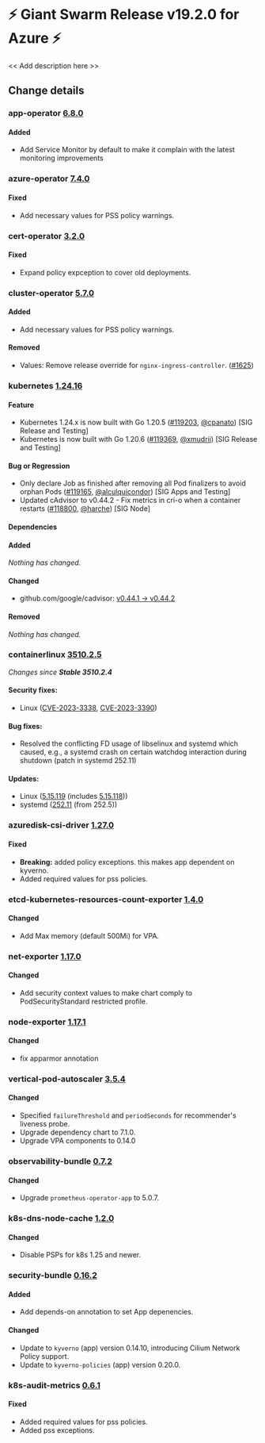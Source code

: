 # :zap: Giant Swarm Release v19.2.0 for Azure :zap:

<< Add description here >>

## Change details


### app-operator [6.8.0](https://github.com/giantswarm/app-operator/releases/tag/v6.8.0)

#### Added
- Add Service Monitor by default to make it complain with the latest monitoring improvements 



### azure-operator [7.4.0](https://github.com/giantswarm/azure-operator/releases/tag/v7.4.0)

#### Fixed
- Add necessary values for PSS policy warnings. 



### cert-operator [3.2.0](https://github.com/giantswarm/cert-operator/releases/tag/v3.2.0)

#### Fixed
- Expand policy expception to cover old deployments.



### cluster-operator [5.7.0](https://github.com/giantswarm/cluster-operator/releases/tag/v5.7.0)

#### Added
- Add necessary values for PSS policy warnings.
#### Removed
- Values: Remove release override for `nginx-ingress-controller`. ([#1625](https://github.com/giantswarm/cluster-operator/pull/1625))



### kubernetes [1.24.16](https://github.com/kubernetes/kubernetes/releases/tag/v1.24.16)

#### Feature
- Kubernetes 1.24.x is now built with Go 1.20.5 ([#119203](https://github.com/kubernetes/kubernetes/pull/119203), [@cpanato](https://github.com/cpanato)) [SIG Release and Testing]
- Kubernetes is now built with Go 1.20.6 ([#119369](https://github.com/kubernetes/kubernetes/pull/119369), [@xmudrii](https://github.com/xmudrii)) [SIG Release and Testing]
#### Bug or Regression
- Only declare Job as finished after removing all Pod finalizers to avoid orphan Pods ([#119165](https://github.com/kubernetes/kubernetes/pull/119165), [@alculquicondor](https://github.com/alculquicondor)) [SIG Apps and Testing]
- Updated cAdvisor to v0.44.2 - Fix metrics in cri-o when a container restarts ([#118800](https://github.com/kubernetes/kubernetes/pull/118800), [@harche](https://github.com/harche)) [SIG Node]
#### Dependencies
#### Added
_Nothing has changed._
#### Changed
- github.com/google/cadvisor: [v0.44.1 → v0.44.2](https://github.com/google/cadvisor/compare/v0.44.1...v0.44.2)
#### Removed
_Nothing has changed._



### containerlinux [3510.2.5](https://www.flatcar-linux.org/releases/#release-3510.2.5)

 _Changes since **Stable 3510.2.4**_
 
 #### Security fixes:
 
 - Linux ([CVE-2023-3338](https://nvd.nist.gov/vuln/detail/CVE-2023-3338), [CVE-2023-3390](https://nvd.nist.gov/vuln/detail/CVE-2023-3390))
 
 #### Bug fixes:
 
 - Resolved the conflicting FD usage of libselinux and systemd which caused, e.g., a systemd crash on certain watchdog interaction during shutdown (patch in systemd 252.11)
 
 #### Updates:
 
 - Linux ([5.15.119](https://lwn.net/Articles/936675) (includes [5.15.118](https://lwn.net/Articles/935584)))
 - systemd ([252.11](https://github.com/systemd/systemd-stable/releases/tag/v252.11) (from 252.5))


### azuredisk-csi-driver [1.27.0](https://github.com/giantswarm/azuredisk-csi-driver-app/releases/tag/v1.27.0)

#### Fixed
- **Breaking:** added policy exceptions. this makes app dependent on kyverno.
- Added required values for pss policies.



### etcd-kubernetes-resources-count-exporter [1.4.0](https://github.com/giantswarm/etcd-kubernetes-resources-count-exporter/releases/tag/v1.4.0)

#### Changed
- Add Max memory (default 500Mi) for VPA.



### net-exporter [1.17.0](https://github.com/giantswarm/net-exporter/releases/tag/v1.17.0)

#### Changed
- Add security context values to make chart comply to PodSecurityStandard restricted profile.



### node-exporter [1.17.1](https://github.com/giantswarm/node-exporter-app/releases/tag/v1.17.1)

#### Changed
- fix apparmor annotation



### vertical-pod-autoscaler [3.5.4](https://github.com/giantswarm/vertical-pod-autoscaler-app/releases/tag/v3.5.4)

#### Changed
- Specified `failureThreshold` and `periodSeconds` for recommender's liveness probe.
- Upgrade dependency chart to 7.1.0.
- Upgrade VPA components to 0.14.0



### observability-bundle [0.7.2](https://github.com/giantswarm/observability-bundle/releases/tag/v0.7.2)

#### Changed
- Upgrade `prometheus-operator-app` to 5.0.7.



### k8s-dns-node-cache [1.2.0](https://github.com/giantswarm/k8s-dns-node-cache-app/releases/tag/v1.2.0)

#### Changed
- Disable PSPs for k8s 1.25 and newer.



### security-bundle [0.16.2](https://github.com/giantswarm/security-bundle/releases/tag/v0.16.2)

#### Added
- Add depends-on annotation to set App depenencies.
#### Changed
- Update to `kyverno` (app) version 0.14.10, introducing Cilium Network Policy support.
- Update to `kyverno-policies` (app) version 0.20.0.



### k8s-audit-metrics [0.6.1](https://github.com/giantswarm/k8s-audit-metrics/releases/tag/v0.6.1)

#### Fixed
- Added required values for pss policies.
- Added pss exceptions.



